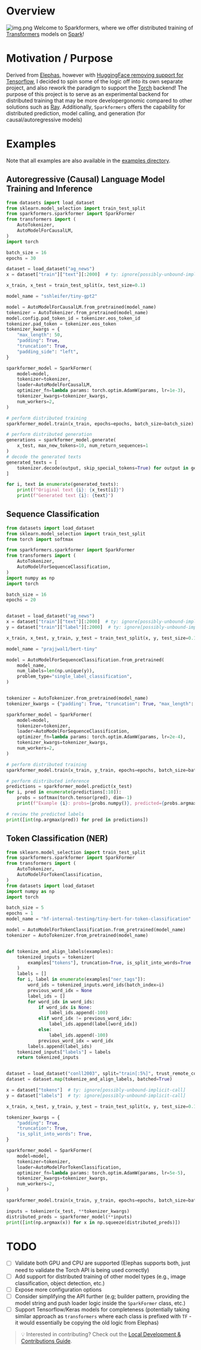 # Overview
![img.png](https://raw.githubusercontent.com/danielenricocahall/sparkformers/main/logo.png)
Welcome to Sparkformers, where we offer distributed training of [Transformers](https://github.com/huggingface/transformers) models on [Spark](https://spark.apache.org/)!

# Motivation / Purpose
Derived from [Elephas](https://github.com/danielenricocahall/elephas), however with [HuggingFace removing support for Tensorflow](https://www.linkedin.com/posts/leonidboytsov_wow-the-huggingface-library-is-dropping-activity-7339003651773915137-mmrV#:~:text=I%20have%20bittersweet%20news%20to,even%20if%20outside%20of%20PyTorch.), I decided to spin some of the logic off into its own separate project, and also rework the paradigm to support the [Torch](https://pytorch.org/) backend! The purpose of this project is to serve as an experimental backend for distributed training that may be more developergonomic compared to other solutions such as [Ray](https://docs.ray.io/en/latest/train/train.html). Additionally, `Sparkformers` offers the capability for distributed prediction, model calling, and generation (for causal/autoregressive models)

# Examples
Note that all examples are also available in the [examples directory](https://github.com/danielenricocahall/sparkformers/tree/main/examples).

## Autoregressive (Causal) Language Model Training and Inference
```python
from datasets import load_dataset
from sklearn.model_selection import train_test_split
from sparkformers.sparkformer import SparkFormer
from transformers import (
    AutoTokenizer,
    AutoModelForCausalLM,
)
import torch

batch_size = 16
epochs = 30

dataset = load_dataset("ag_news")
x = dataset["train"]["text"][:2000]  # ty: ignore[possibly-unbound-implicit-call]

x_train, x_test = train_test_split(x, test_size=0.1)

model_name = "sshleifer/tiny-gpt2"

model = AutoModelForCausalLM.from_pretrained(model_name)
tokenizer = AutoTokenizer.from_pretrained(model_name)
model.config.pad_token_id = tokenizer.eos_token_id
tokenizer.pad_token = tokenizer.eos_token
tokenizer_kwargs = {
    "max_length": 50,
    "padding": True,
    "truncation": True,
    "padding_side": "left",
}

sparkformer_model = SparkFormer(
    model=model,
    tokenizer=tokenizer,
    loader=AutoModelForCausalLM,
    optimizer_fn=lambda params: torch.optim.AdamW(params, lr=1e-3),
    tokenizer_kwargs=tokenizer_kwargs,
    num_workers=2,
)

# perform distributed training
sparkformer_model.train(x_train, epochs=epochs, batch_size=batch_size)

# perform distributed generation
generations = sparkformer_model.generate(
    x_test, max_new_tokens=10, num_return_sequences=1
)
# decode the generated texts
generated_texts = [
    tokenizer.decode(output, skip_special_tokens=True) for output in generations
]

for i, text in enumerate(generated_texts):
    print(f"Original text {i}: {x_test[i]}")
    print(f"Generated text {i}: {text}")
```

## Sequence Classification
```python
from datasets import load_dataset
from sklearn.model_selection import train_test_split
from torch import softmax

from sparkformers.sparkformer import SparkFormer
from transformers import (
    AutoTokenizer,
    AutoModelForSequenceClassification,
)
import numpy as np
import torch

batch_size = 16
epochs = 20


dataset = load_dataset("ag_news")
x = dataset["train"]["text"][:2000]  # ty: ignore[possibly-unbound-implicit-call]
y = dataset["train"]["label"][:2000]  # ty: ignore[possibly-unbound-implicit-call]

x_train, x_test, y_train, y_test = train_test_split(x, y, test_size=0.1)

model_name = "prajjwal1/bert-tiny"

model = AutoModelForSequenceClassification.from_pretrained(
    model_name,
    num_labels=len(np.unique(y)),
    problem_type="single_label_classification",
)


tokenizer = AutoTokenizer.from_pretrained(model_name)
tokenizer_kwargs = {"padding": True, "truncation": True, "max_length": 512}

sparkformer_model = SparkFormer(
    model=model,
    tokenizer=tokenizer,
    loader=AutoModelForSequenceClassification,
    optimizer_fn=lambda params: torch.optim.AdamW(params, lr=2e-4),
    tokenizer_kwargs=tokenizer_kwargs,
    num_workers=2,
)

# perform distributed training
sparkformer_model.train(x_train, y_train, epochs=epochs, batch_size=batch_size)

# perform distributed inference
predictions = sparkformer_model.predict(x_test)
for i, pred in enumerate(predictions[:10]):
    probs = softmax(torch.tensor(pred), dim=-1)
    print(f"Example {i}: probs={probs.numpy()}, predicted={probs.argmax().item()}")

# review the predicted labels
print([int(np.argmax(pred)) for pred in predictions])
```

## Token Classification (NER)
```python
from sklearn.model_selection import train_test_split
from sparkformers.sparkformer import SparkFormer
from transformers import (
    AutoTokenizer,
    AutoModelForTokenClassification,
)
from datasets import load_dataset
import numpy as np
import torch

batch_size = 5
epochs = 1
model_name = "hf-internal-testing/tiny-bert-for-token-classification"

model = AutoModelForTokenClassification.from_pretrained(model_name)
tokenizer = AutoTokenizer.from_pretrained(model_name)


def tokenize_and_align_labels(examples):
    tokenized_inputs = tokenizer(
        examples["tokens"], truncation=True, is_split_into_words=True
    )
    labels = []
    for i, label in enumerate(examples["ner_tags"]):
        word_ids = tokenized_inputs.word_ids(batch_index=i)
        previous_word_idx = None
        label_ids = []
        for word_idx in word_ids:
            if word_idx is None:
                label_ids.append(-100)
            elif word_idx != previous_word_idx:
                label_ids.append(label[word_idx])
            else:
                label_ids.append(-100)
            previous_word_idx = word_idx
        labels.append(label_ids)
    tokenized_inputs["labels"] = labels
    return tokenized_inputs


dataset = load_dataset("conll2003", split="train[:5%]", trust_remote_code=True)
dataset = dataset.map(tokenize_and_align_labels, batched=True)

x = dataset["tokens"]  # ty: ignore[possibly-unbound-implicit-call]
y = dataset["labels"]  # ty: ignore[possibly-unbound-implicit-call]

x_train, x_test, y_train, y_test = train_test_split(x, y, test_size=0.1)

tokenizer_kwargs = {
    "padding": True,
    "truncation": True,
    "is_split_into_words": True,
}

sparkformer_model = SparkFormer(
    model=model,
    tokenizer=tokenizer,
    loader=AutoModelForTokenClassification,
    optimizer_fn=lambda params: torch.optim.AdamW(params, lr=5e-5),
    tokenizer_kwargs=tokenizer_kwargs,
    num_workers=2,
)

sparkformer_model.train(x_train, y_train, epochs=epochs, batch_size=batch_size)

inputs = tokenizer(x_test, **tokenizer_kwargs)
distributed_preds = sparkformer_model(**inputs)
print([int(np.argmax(x)) for x in np.squeeze(distributed_preds)])

 ```

# TODO
- [ ] Validate both GPU and CPU are supported (Elephas supports both, just need to validate the Torch API is being used correctly)
- [ ] Add support for distributed training of other model types (e.g., image classification, object detection, etc.)
- [ ] Expose more configuration options
- [ ] Consider simplifying the API further (e.g; builder pattern, providing the model string and push loader logic inside the `SparkFormer` class, etc.)
- [ ] Support Tensorflow/Keras models for completeness (potentially taking similar approach as `transformers` where each class is prefixed with `TF` - it would essentially be copying the old logic from Elephas)
> 💡 Interested in contributing? Check out the [Local Development & Contributions Guide](https://github.com/danielenricocahall/sparkformers/blob/main/CONTRIBUTING.md).